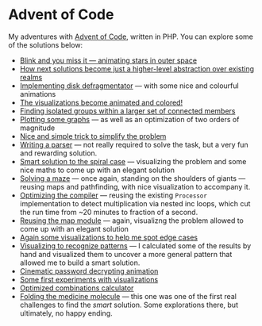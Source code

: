 # Advent of Code

My adventures with [Advent of Code](https://adventofcode.com/), written in PHP. You can
explore some of the solutions below:

* [Blink and you miss it — animating stars in outer space](src/Solutions/Y2018/D10/Readme.md)
* [How next solutions become just a higher-level abstraction over existing realms](src/Solutions/Y2017/D22/Readme.md)
* [Implementing disk defragmentator](src/Solutions/Y2017/D14/Readme.md) — with some nice and colourful animations
* [The visualizations become animated and colored!](src/Solutions/Y2017/D13/Readme.md)
* [Finding isolated groups within a larger set of connected members](src/Solutions/Y2017/D12/Readme.md)
* [Plotting some graphs](src/Solutions/Y2017/D11/Readme.md) — as well as an optimization
  of two orders of magnitude
* [Nice and simple trick to simplify the problem](src/Solutions/Y2017/D10/Readme.md)
* [Writing a parser](src/Solutions/Y2017/D09/Readme.md) — not really required to solve the task,
  but a very fun and rewarding solution.
* [Smart solution to the spiral case](src/Solutions/Y2017/D03/Readme.md) — visualizing the
  problem and some nice maths to come up with an elegant solution
* [Solving a maze](src/Solutions/Y2016/D24/Readme.md) — once again, standing on the shoulders
  of giants — reusing maps and pathfinding, with nice visualization to accompany it.
* [Optimizing the compiler](src/Solutions/Y2016/D23/Readme.md) — reusing the existing `Processor`
  implementation to detect multiplication via nested inc loops, which cut the run time from
  ~20 minutes to fraction of a second.
* [Reusing the map module](src/Solutions/Y2016/D22/Readme.md) — again, visualizng the problem
  allowed to come up with an elegant solution
* [Again some visualizations to help me spot edge cases](src/Solutions/Y2016/D21/Readme.md)
* [Visualizing to recognize patterns](src/Solutions/Y2016/D19/Readme.md) — I calculated some of the results
  by hand and visualized them to uncover a more general pattern that allowed me to build a smart solution.
* [Cinematic password decrypting animation](src/Solutions/Y2016/D05/Readme.md)
* [Some first experiments with visualizations](src/Solutions/Y2016/D01/Readme.md)
* [Optimized combinations calculator](src/Solutions/Y2015/D24/Readme.md)
* [Folding the medicine molecule](src/Solutions/Y2015/D19/Readme.md) — this one was one of the first
  real challenges to find the *smart* solution. Some explorations there, but ultimately, no happy ending.

[src/Solutions/Y2015/D22/Readme.md]: src/Solutions/Y2015/D22/Readme.md

[src/Solutions/Y2017/D18/Readme.md]: src/Solutions/Y2017/D18/Readme.md

[src/Solutions/Y2017/D21/Readme.md]: src/Solutions/Y2017/D21/Readme.md

[src/Solutions/Y2017/D23/Readme.md]: src/Solutions/Y2017/D23/Readme.md

[src/Solutions/Y2018/D01/Readme.md]: src/Solutions/Y2018/D01/Readme.md

[src/Solutions/Y2018/D06/Readme.md]: src/Solutions/Y2018/D06/Readme.md
